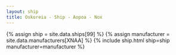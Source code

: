 ```yaml
---
layout: ship
title: Oskoreia - Ship - Aopoa - Nox
---
```

{% assign ship = site.data.ships[99] %}
{% assign manufacturer = site.data.manufacturers[XNAA] %}
{% include ship.html ship=ship manufacturer=manufacturer %}
